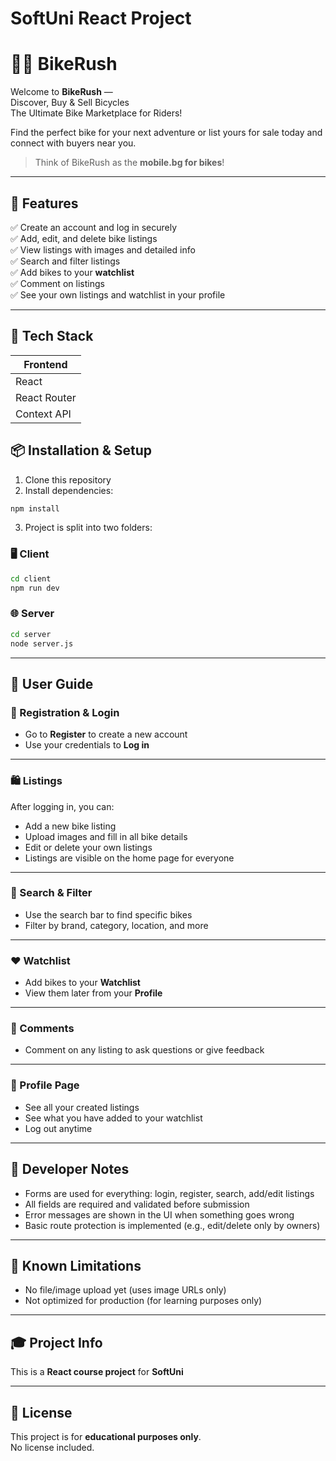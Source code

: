 # SoftUni React Project

# 🚴‍♂️ BikeRush

Welcome to **BikeRush** —  
Discover, Buy & Sell Bicycles  
The Ultimate Bike Marketplace for Riders!  

Find the perfect bike for your next adventure or list yours for sale today and connect with buyers near you.

> Think of BikeRush as the **mobile.bg for bikes**!

---

## 🌟 Features

✅ Create an account and log in securely  
✅ Add, edit, and delete bike listings  
✅ View listings with images and detailed info  
✅ Search and filter listings  
✅ Add bikes to your **watchlist**  
✅ Comment on listings  
✅ See your own listings and watchlist in your profile  

---

## 🧠 Tech Stack

| Frontend      | 
|---------------|
| React         | 
| React Router  | 
| Context API   |

## 📦 Installation & Setup

1. Clone this repository
2. Install dependencies:

```bash
npm install
```

3. Project is split into two folders:

### 🖥️ Client

```bash
cd client
npm run dev
```

### 🌐 Server

```bash
cd server
node server.js
```

---

## 👤 User Guide

### 👥 Registration & Login

- Go to **Register** to create a new account  
- Use your credentials to **Log in**  

---

### 🛍️ Listings

After logging in, you can:

- Add a new bike listing
- Upload images and fill in all bike details
- Edit or delete your own listings
- Listings are visible on the home page for everyone

---

### 🔎 Search & Filter

- Use the search bar to find specific bikes
- Filter by brand, category, location, and more

---

### ❤️ Watchlist

- Add bikes to your **Watchlist**
- View them later from your **Profile**

---

### 💬 Comments

- Comment on any listing to ask questions or give feedback

---

### 👤 Profile Page

- See all your created listings
- See what you have added to your watchlist
- Log out anytime

---

## 🧪 Developer Notes

- Forms are used for everything: login, register, search, add/edit listings
- All fields are required and validated before submission
- Error messages are shown in the UI when something goes wrong
- Basic route protection is implemented (e.g., edit/delete only by owners)

---

## 🚧 Known Limitations

- No file/image upload yet (uses image URLs only)
- Not optimized for production (for learning purposes only)

---

## 🎓 Project Info

This is a **React course project** for **SoftUni**

---

## 📄 License

This project is for **educational purposes only**.  
No license included.